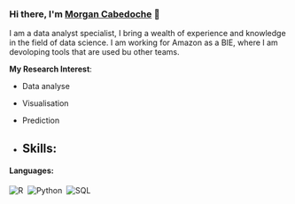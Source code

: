 ### Hi there, I'm [Morgan Cabedoche](https://morgancab.github.io/) 👋

I am a data analyst specialist, I bring a wealth of experience and knowledge in the field of data science. I am working for Amazon as a BIE, where I am devoloping tools that are used bu other teams.

**My Research Interest**:
- Data analyse
- Visualisation
- Prediction

- ## Skills:

#### Languages:

![R](https://img.shields.io/badge/RStudio-75AADB?style=for-the-badge&logo=RStudio&logoColor=white)&nbsp;
![Python](https://img.shields.io/badge/Python-3776AB?style=for-the-badge&logo=python&logoColor=white)&nbsp;
![SQL](https://img.shields.io/badge/MySQL-00000F?style=for-the-badge&logo=mysql&logoColor=white)&nbsp;
